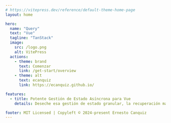 ```yaml
---
# https://vitepress.dev/reference/default-theme-home-page
layout: home

hero:
  name: "Query"
  text: "Vue"
  tagline: "TanStack"
  image:
    src: /logo.png
    alt: VitePress
  actions:
    - theme: brand
      text: Comenzar
      link: /get-start/overview
    - theme: alt
      text: ecanquiz
      link: https://ecanquiz.github.io/

features:  
  - title: Potente Gestión de Estado Asíncrona para Vue
    details: Deseche esa gestión de estado granular, la recuperación manual y los interminables tazones de código asincrónico-espagueti. TanStack Query Vue le ofrece mutaciones y consultas declarativas, siempre actualizadas y administradas automáticamente que mejoran directamente sus experiencias de desarrollador y usuario.

footer: MIT Licensed | Copyleft © 2024-present Ernesto Canquiz
---
```


